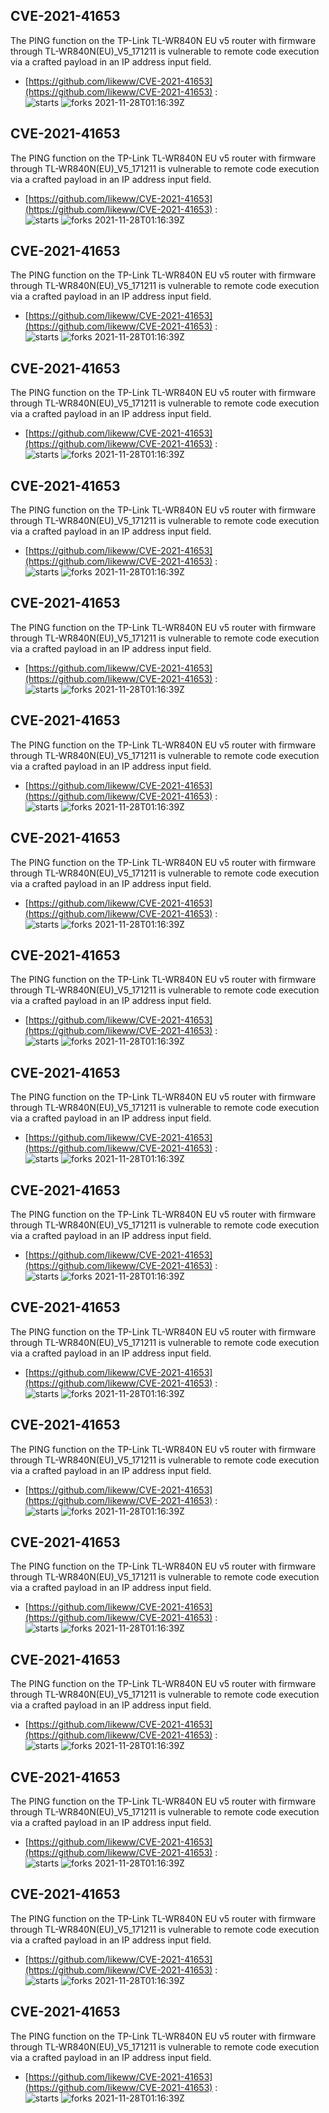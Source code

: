## CVE-2021-41653
 The PING function on the TP-Link TL-WR840N EU v5 router with firmware through TL-WR840N(EU)_V5_171211 is vulnerable to remote code execution via a crafted payload in an IP address input field.

- [https://github.com/likeww/CVE-2021-41653](https://github.com/likeww/CVE-2021-41653) :  
![starts](https://img.shields.io/github/stars/likeww/CVE-2021-41653.svg) 
![forks](https://img.shields.io/github/forks/likeww/CVE-2021-41653.svg) 
2021-11-28T01:16:39Z

## CVE-2021-41653
 The PING function on the TP-Link TL-WR840N EU v5 router with firmware through TL-WR840N(EU)_V5_171211 is vulnerable to remote code execution via a crafted payload in an IP address input field.

- [https://github.com/likeww/CVE-2021-41653](https://github.com/likeww/CVE-2021-41653) :  
![starts](https://img.shields.io/github/stars/likeww/CVE-2021-41653.svg) 
![forks](https://img.shields.io/github/forks/likeww/CVE-2021-41653.svg) 
2021-11-28T01:16:39Z

## CVE-2021-41653
 The PING function on the TP-Link TL-WR840N EU v5 router with firmware through TL-WR840N(EU)_V5_171211 is vulnerable to remote code execution via a crafted payload in an IP address input field.

- [https://github.com/likeww/CVE-2021-41653](https://github.com/likeww/CVE-2021-41653) :  
![starts](https://img.shields.io/github/stars/likeww/CVE-2021-41653.svg) 
![forks](https://img.shields.io/github/forks/likeww/CVE-2021-41653.svg) 
2021-11-28T01:16:39Z

## CVE-2021-41653
 The PING function on the TP-Link TL-WR840N EU v5 router with firmware through TL-WR840N(EU)_V5_171211 is vulnerable to remote code execution via a crafted payload in an IP address input field.

- [https://github.com/likeww/CVE-2021-41653](https://github.com/likeww/CVE-2021-41653) :  
![starts](https://img.shields.io/github/stars/likeww/CVE-2021-41653.svg) 
![forks](https://img.shields.io/github/forks/likeww/CVE-2021-41653.svg) 
2021-11-28T01:16:39Z

## CVE-2021-41653
 The PING function on the TP-Link TL-WR840N EU v5 router with firmware through TL-WR840N(EU)_V5_171211 is vulnerable to remote code execution via a crafted payload in an IP address input field.

- [https://github.com/likeww/CVE-2021-41653](https://github.com/likeww/CVE-2021-41653) :  
![starts](https://img.shields.io/github/stars/likeww/CVE-2021-41653.svg) 
![forks](https://img.shields.io/github/forks/likeww/CVE-2021-41653.svg) 
2021-11-28T01:16:39Z

## CVE-2021-41653
 The PING function on the TP-Link TL-WR840N EU v5 router with firmware through TL-WR840N(EU)_V5_171211 is vulnerable to remote code execution via a crafted payload in an IP address input field.

- [https://github.com/likeww/CVE-2021-41653](https://github.com/likeww/CVE-2021-41653) :  
![starts](https://img.shields.io/github/stars/likeww/CVE-2021-41653.svg) 
![forks](https://img.shields.io/github/forks/likeww/CVE-2021-41653.svg) 
2021-11-28T01:16:39Z

## CVE-2021-41653
 The PING function on the TP-Link TL-WR840N EU v5 router with firmware through TL-WR840N(EU)_V5_171211 is vulnerable to remote code execution via a crafted payload in an IP address input field.

- [https://github.com/likeww/CVE-2021-41653](https://github.com/likeww/CVE-2021-41653) :  
![starts](https://img.shields.io/github/stars/likeww/CVE-2021-41653.svg) 
![forks](https://img.shields.io/github/forks/likeww/CVE-2021-41653.svg) 
2021-11-28T01:16:39Z

## CVE-2021-41653
 The PING function on the TP-Link TL-WR840N EU v5 router with firmware through TL-WR840N(EU)_V5_171211 is vulnerable to remote code execution via a crafted payload in an IP address input field.

- [https://github.com/likeww/CVE-2021-41653](https://github.com/likeww/CVE-2021-41653) :  
![starts](https://img.shields.io/github/stars/likeww/CVE-2021-41653.svg) 
![forks](https://img.shields.io/github/forks/likeww/CVE-2021-41653.svg) 
2021-11-28T01:16:39Z

## CVE-2021-41653
 The PING function on the TP-Link TL-WR840N EU v5 router with firmware through TL-WR840N(EU)_V5_171211 is vulnerable to remote code execution via a crafted payload in an IP address input field.

- [https://github.com/likeww/CVE-2021-41653](https://github.com/likeww/CVE-2021-41653) :  
![starts](https://img.shields.io/github/stars/likeww/CVE-2021-41653.svg) 
![forks](https://img.shields.io/github/forks/likeww/CVE-2021-41653.svg) 
2021-11-28T01:16:39Z

## CVE-2021-41653
 The PING function on the TP-Link TL-WR840N EU v5 router with firmware through TL-WR840N(EU)_V5_171211 is vulnerable to remote code execution via a crafted payload in an IP address input field.

- [https://github.com/likeww/CVE-2021-41653](https://github.com/likeww/CVE-2021-41653) :  
![starts](https://img.shields.io/github/stars/likeww/CVE-2021-41653.svg) 
![forks](https://img.shields.io/github/forks/likeww/CVE-2021-41653.svg) 
2021-11-28T01:16:39Z

## CVE-2021-41653
 The PING function on the TP-Link TL-WR840N EU v5 router with firmware through TL-WR840N(EU)_V5_171211 is vulnerable to remote code execution via a crafted payload in an IP address input field.

- [https://github.com/likeww/CVE-2021-41653](https://github.com/likeww/CVE-2021-41653) :  
![starts](https://img.shields.io/github/stars/likeww/CVE-2021-41653.svg) 
![forks](https://img.shields.io/github/forks/likeww/CVE-2021-41653.svg) 
2021-11-28T01:16:39Z

## CVE-2021-41653
 The PING function on the TP-Link TL-WR840N EU v5 router with firmware through TL-WR840N(EU)_V5_171211 is vulnerable to remote code execution via a crafted payload in an IP address input field.

- [https://github.com/likeww/CVE-2021-41653](https://github.com/likeww/CVE-2021-41653) :  
![starts](https://img.shields.io/github/stars/likeww/CVE-2021-41653.svg) 
![forks](https://img.shields.io/github/forks/likeww/CVE-2021-41653.svg) 
2021-11-28T01:16:39Z

## CVE-2021-41653
 The PING function on the TP-Link TL-WR840N EU v5 router with firmware through TL-WR840N(EU)_V5_171211 is vulnerable to remote code execution via a crafted payload in an IP address input field.

- [https://github.com/likeww/CVE-2021-41653](https://github.com/likeww/CVE-2021-41653) :  
![starts](https://img.shields.io/github/stars/likeww/CVE-2021-41653.svg) 
![forks](https://img.shields.io/github/forks/likeww/CVE-2021-41653.svg) 
2021-11-28T01:16:39Z

## CVE-2021-41653
 The PING function on the TP-Link TL-WR840N EU v5 router with firmware through TL-WR840N(EU)_V5_171211 is vulnerable to remote code execution via a crafted payload in an IP address input field.

- [https://github.com/likeww/CVE-2021-41653](https://github.com/likeww/CVE-2021-41653) :  
![starts](https://img.shields.io/github/stars/likeww/CVE-2021-41653.svg) 
![forks](https://img.shields.io/github/forks/likeww/CVE-2021-41653.svg) 
2021-11-28T01:16:39Z

## CVE-2021-41653
 The PING function on the TP-Link TL-WR840N EU v5 router with firmware through TL-WR840N(EU)_V5_171211 is vulnerable to remote code execution via a crafted payload in an IP address input field.

- [https://github.com/likeww/CVE-2021-41653](https://github.com/likeww/CVE-2021-41653) :  
![starts](https://img.shields.io/github/stars/likeww/CVE-2021-41653.svg) 
![forks](https://img.shields.io/github/forks/likeww/CVE-2021-41653.svg) 
2021-11-28T01:16:39Z

## CVE-2021-41653
 The PING function on the TP-Link TL-WR840N EU v5 router with firmware through TL-WR840N(EU)_V5_171211 is vulnerable to remote code execution via a crafted payload in an IP address input field.

- [https://github.com/likeww/CVE-2021-41653](https://github.com/likeww/CVE-2021-41653) :  
![starts](https://img.shields.io/github/stars/likeww/CVE-2021-41653.svg) 
![forks](https://img.shields.io/github/forks/likeww/CVE-2021-41653.svg) 
2021-11-28T01:16:39Z

## CVE-2021-41653
 The PING function on the TP-Link TL-WR840N EU v5 router with firmware through TL-WR840N(EU)_V5_171211 is vulnerable to remote code execution via a crafted payload in an IP address input field.

- [https://github.com/likeww/CVE-2021-41653](https://github.com/likeww/CVE-2021-41653) :  
![starts](https://img.shields.io/github/stars/likeww/CVE-2021-41653.svg) 
![forks](https://img.shields.io/github/forks/likeww/CVE-2021-41653.svg) 
2021-11-28T01:16:39Z

## CVE-2021-41653
 The PING function on the TP-Link TL-WR840N EU v5 router with firmware through TL-WR840N(EU)_V5_171211 is vulnerable to remote code execution via a crafted payload in an IP address input field.

- [https://github.com/likeww/CVE-2021-41653](https://github.com/likeww/CVE-2021-41653) :  
![starts](https://img.shields.io/github/stars/likeww/CVE-2021-41653.svg) 
![forks](https://img.shields.io/github/forks/likeww/CVE-2021-41653.svg) 
2021-11-28T01:16:39Z

